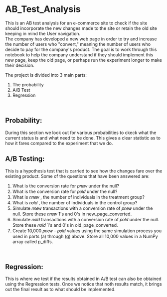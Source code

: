 # AB_Test_Analysis
This is an AB test analysis for an e-commerce site to check if the site should incorporate the new changes made to the site or retain the old site keeping in mind the User navigation.<br>
The company has developed a new web page in order to try and increase the number of users who "convert," meaning the number of users who decide to pay for the company's product. 
The goal is to work through this notebook to help the company understand if they should implement this new page, keep the old page, or perhaps run the experiment longer to make their decision.<br>

The project is divided into 3 main parts:<br>
1. The probability
2. A/B Test
3. Regression
<br>

## Probability:
During this section we look out for various probabilities to ckeck what the current status is and what need to be done. 
This gives a clear statistic as to how it fares compared to the experiment that we do.
<br>

## A/B Testing: 
This is a hypothesis test that is carried to see how the changes fare over the existing product. Some of the questions that have been answered are:<br>
1. What is the conversion rate for  𝑝𝑛𝑒𝑤  under the null?
2. What is the conversion rate for  𝑝𝑜𝑙𝑑  under the null?
3. What is  𝑛𝑛𝑒𝑤 , the number of individuals in the treatment group?
4. What is  𝑛𝑜𝑙𝑑 , the number of individuals in the control group?
5. Simulate  𝑛𝑛𝑒𝑤  transactions with a conversion rate of  𝑝𝑛𝑒𝑤  under the null. Store these  𝑛𝑛𝑒𝑤 1's and 0's in new_page_converted.
6. Simulate  𝑛𝑜𝑙𝑑  transactions with a conversion rate of  𝑝𝑜𝑙𝑑  under the null. Store these  𝑛𝑜𝑙𝑑  1's and 0's in old_page_converted.
7. Create 10,000  𝑝𝑛𝑒𝑤  -  𝑝𝑜𝑙𝑑  values using the same simulation process you used in parts (a) through (g) above. Store all 10,000 values in a NumPy array called p_diffs.
<br>

## Regression: 
This is where we test if the results obtained in A/B test can also be obtained using the Regression tests. Once we notice that noth results match, it brings out the final result as to what should be implemented.
